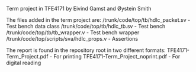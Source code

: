 Term project in TFE4171
by
Eivind Gamst and Øystein Smith

The files added in the term project are:
/trunk/code/top/tb/hdlc_packet.sv           - Test bench data class
/trunk/code/top/tb/hdlc_tb.sv               - Test bench
/trunk/code/top/tb/tb_wrapper.v             - Test bench wrapper
/trunk/code/top/scripts/sva/hdlc_props.v    - Assertions

The report is found in the repository root in two different formats:
TFE4171-Term_Project.pdf - For printing
TFE4171-Term_Project_noprint.pdf - For digital reading
